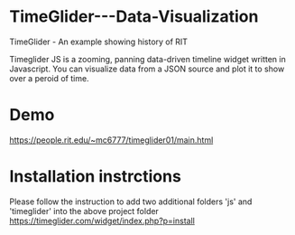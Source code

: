 # TimeGlider---Data-Visualization
TimeGlider - An example showing history of RIT

Timeglider JS is a zooming, panning data-driven timeline widget written in Javascript. You can visualize data from a JSON source and plot it to show over a peroid of time.

# Demo
https://people.rit.edu/~mc6777/timeglider01/main.html

# Installation instrctions
Please follow the instruction to add two additional folders 'js' and 'timeglider' into the above project folder
https://timeglider.com/widget/index.php?p=install
